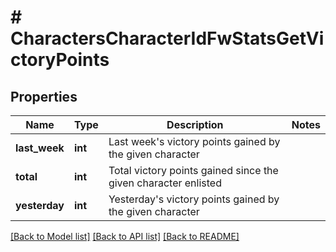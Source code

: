 # # CharactersCharacterIdFwStatsGetVictoryPoints

## Properties

Name | Type | Description | Notes
------------ | ------------- | ------------- | -------------
**last_week** | **int** | Last week&#39;s victory points gained by the given character |
**total** | **int** | Total victory points gained since the given character enlisted |
**yesterday** | **int** | Yesterday&#39;s victory points gained by the given character |

[[Back to Model list]](../../README.md#models) [[Back to API list]](../../README.md#endpoints) [[Back to README]](../../README.md)

